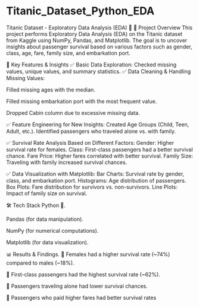 # Titanic_Dataset_Python_EDA
Titanic Dataset - Exploratory Data Analysis (EDA) 🚢
🔹 Project Overview
This project performs Exploratory Data Analysis (EDA) on the Titanic dataset from Kaggle using NumPy, Pandas, and Matplotlib. The goal is to uncover insights about passenger survival based on various factors such as gender, class, age, fare, family size, and embarkation port.


📌 Key Features & Insights
✅ Basic Data Exploration: Checked missing values, unique values, and summary statistics.
✅ Data Cleaning & Handling Missing Values:


Filled missing ages with the median.

Filled missing embarkation port with the most frequent value.

Dropped Cabin column due to excessive missing data.

✅ Feature Engineering for New Insights:
Created Age Groups (Child, Teen, Adult, etc.).
Identified passengers who traveled alone vs. with family.

✅ Survival Rate Analysis Based on Different Factors:
Gender: Higher survival rate for females.
Class: First-class passengers had a better survival chance.
Fare Price: Higher fares correlated with better survival.
Family Size: Traveling with family increased survival chances.

✅ Data Visualization with Matplotlib:
Bar Charts: Survival rate by gender, class, and embarkation port.
Histograms: Age distribution of passengers.
Box Plots: Fare distribution for survivors vs. non-survivors.
Line Plots: Impact of family size on survival.


🛠️ Tech Stack
Python 🐍.

Pandas (for data manipulation).

NumPy (for numerical computations).

Matplotlib (for data visualization).


📊 Results & Findings.
🚀 Females had a higher survival rate (~74%) compared to males (~18%).

🚀 First-class passengers had the highest survival rate (~62%).

🚀 Passengers traveling alone had lower survival chances.

🚀 Passengers who paid higher fares had better survival rates
